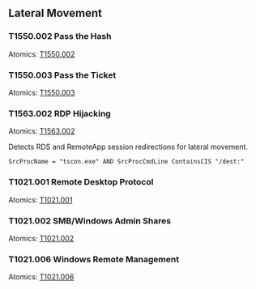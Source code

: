 ## Lateral Movement

### T1550.002 Pass the Hash
Atomics: [T1550.002](https://github.com/redcanaryco/atomic-red-team/blob/master/atomics/T1550.002/T1550.002.md)


### T1550.003 Pass the Ticket
Atomics: [T1550.003](https://github.com/redcanaryco/atomic-red-team/blob/master/atomics/T1550.003/T1550.003.md)


### T1563.002 RDP Hijacking
Atomics: [T1563.002](https://github.com/redcanaryco/atomic-red-team/blob/master/atomics/T1563.002/T1563.002.md)

Detects RDS and RemoteApp session redirections for lateral movement.

```
SrcProcName = "tscon.exe" AND SrcProcCmdLine ContainsCIS "/dest:"
```


### T1021.001 Remote Desktop Protocol
Atomics: [T1021.001](https://github.com/redcanaryco/atomic-red-team/blob/master/atomics/T1021.001/T1021.001.md)


### T1021.002 SMB/Windows Admin Shares
Atomics: [T1021.002](https://github.com/redcanaryco/atomic-red-team/blob/master/atomics/T1021.002/T1021.002.md)


### T1021.006 Windows Remote Management
Atomics: [T1021.006](https://github.com/redcanaryco/atomic-red-team/blob/master/atomics/T1021.006/T1021.006.md)

